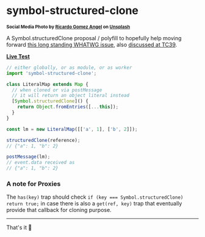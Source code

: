 # symbol-structured-clone

<sup>**Social Media Photo by [Ricardo Gomez Angel](https://unsplash.com/@rgaleriacom) on [Unsplash](https://unsplash.com/)**</sup>


A Symbol.structuredClone proposal / polyfill to hopefully help moving forward [this long standing WHATWG issue](https://github.com/whatwg/html/issues/7428#issuecomment-2259007298), also [discussed at TC39](https://es.discourse.group/t/symbol-clone-to-ease-out-structuredclone-implicit-conversion/2035/7).

**[Live Test](https://webreflection.github.io/symbol-structured-clone/test/)**

```js
// either globally, or as module, or as worker
import 'symbol-structured-clone';

class LiteralMap extends Map {
  // when cloned or via postMessage
  // it will return an object literal instead
  [Symbol.structuredClone]() {
    return Object.fromEntries([...this]);
  }
}

const lm = new LiteralMap([['a', 1], ['b', 2]]);

structuredClone(reference);
// {"a": 1, "b": 2}

postMessage(lm);
// event.data received as
// {"a": 1, "b": 2}
```

### A note for Proxies

The `has(key)` trap should check `if (key === Symbol.structuredClone) return true;` in case there is also a `get(ref, key)` trap that eventually provide that callback for cloning purpose.

- - -

That's it 👋
